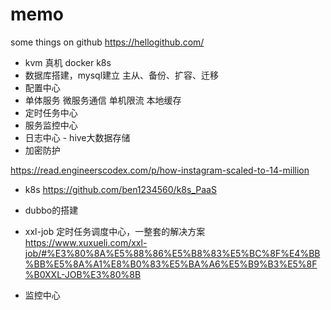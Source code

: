 # memo
some things on github https://hellogithub.com/

- kvm 真机 docker k8s
- 数据库搭建，mysql建立 主从、备份、扩容、迁移
- 配置中心
- 单体服务 微服务通信 单机限流 本地缓存
- 定时任务中心
- 服务监控中心
- 日志中心 - hive大数据存储
- 加密防护

https://read.engineerscodex.com/p/how-instagram-scaled-to-14-million

- k8s https://github.com/ben1234560/k8s_PaaS

- dubbo的搭建
- xxl-job 定时任务调度中心，一整套的解决方案 https://www.xuxueli.com/xxl-job/#%E3%80%8A%E5%88%86%E5%B8%83%E5%BC%8F%E4%BB%BB%E5%8A%A1%E8%B0%83%E5%BA%A6%E5%B9%B3%E5%8F%B0XXL-JOB%E3%80%8B
- 监控中心
